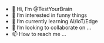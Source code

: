 - 👋 Hi, I’m @TestYourBrain
- 👀 I’m interested in funny things
- 🌱 I’m currently learning AI/IoT/Edge
- 💞️ I’m looking to collaborate on ...
- 📫 How to reach me ...

<!---
TestYourBrain/TestYourBrain is a ✨ special ✨ repository because its `README.md` (this file) appears on your GitHub profile.
You can click the Preview link to take a look at your changes.
--->
